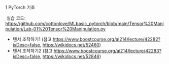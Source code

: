 1 PyTorch 기초

​	실습 코드: https://github.com/cottonlove/MLbasic_pytorch/blob/main/Tensor%20Manipulation/Lab-01%20Tensor%20Manipulation.py



* 텐서 조작하기1 (참고:https://www.boostcourse.org/ai214/lecture/42282?isDesc=false, https://wikidocs.net/52460)
* 텐서 조작하기2 (참고:https://www.boostcourse.org/ai214/lecture/42283?isDesc=false, https://wikidocs.net/52846)

